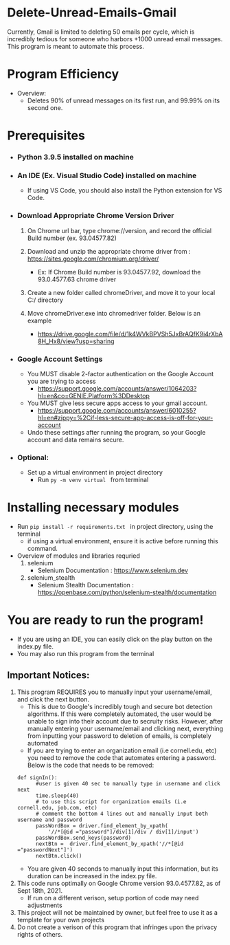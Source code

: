 # Delete-Unread-Emails-Gmail
Currently, Gmail is limited to deleting 50 emails per cycle, which is incredibly tedious for someone who harbors +1000 unread email messages. This program is meant to automate this process. 

# Program Efficiency 
* Overview: 
    * Deletes 90% of unread messages on its first run, and 99.99% on its second one. 
    
# Prerequisites
* ###  Python 3.9.5 installed on machine
* ###  An IDE (Ex. Visual Studio Code) installed on machine
    * If using VS Code, you should also install the Python extension for VS Code.
* ###  Download Appropriate Chrome Version Driver

    1. On Chrome url bar, type chrome://version, and record the official Build number (ex. 93.04577.82)
    
    2. Download and unzip the appropriate chrome driver from : https://sites.google.com/chromium.org/driver/
        * Ex: If Chrome Build number is 93.04577.92, download the 93.0.4577.63 chrome driver
        
    3. Create a new folder called chromeDriver, and move it to your local C:/ directory
    
    4. Move chromeDriver.exe into chromedriver folder. Below is an example
        * https://drive.google.com/file/d/1k4WVkBPVSh5JxBrAQfK9i4rXbA8H_Hx8/view?usp=sharing
        
* ### Google Account Settings 
    * You MUST disable 2-factor authentication on the Google Account you are trying to access 
        * https://support.google.com/accounts/answer/1064203?hl=en&co=GENIE.Platform%3DDesktop
    * You MUST give less secure apps access to your gmail account.  
        * https://support.google.com/accounts/answer/6010255?hl=en#zippy=%2Cif-less-secure-app-access-is-off-for-your-account
    * Undo these settings after running the program, so your Google account and data remains secure. 
    
* ### Optional: 
     * Set up a virtual environment in project directory
         * Run ```py -m venv virtual ``` from terminal

# Installing necessary modules
* Run ```pip install -r requirements.txt ``` in project directory, using the terminal
    * if using a virtual environment, ensure it is active before running this command.
* Overview of modules and libraries requried 
    1. selenium
         * Selenium Documentation : https://www.selenium.dev
    2. selenium_stealth
         * Selenium Stealth Documentation : https://openbase.com/python/selenium-stealth/documentation

# You are ready to run the program! 
* If you are using an IDE, you can easily click on the play button on the index.py file. 
* You may also run this program from the terminal

## Important Notices: 
1. This program REQUIRES you to manually input your username/email, and click the next button.
      * This is due to Google's incredibly tough and secure bot detection algorithms. If this were completely automated, the user would be unable to sign into their account due to secruity risks. However, after manually entering your username/email and clicking next, everything from inputting your password to deletion of emails, is completely automated
      * If you are trying to enter an organization email (i.e cornell.edu, etc) you need to remove the code that automates entering a password. Below is the code that needs to be removed:
    ``` 
    def signIn():
          #user is given 40 sec to manually type in username and click next
          time.sleep(40)
          # to use this script for organization emails (i.e cornell.edu, job.com, etc)
          # comment the bottom 4 lines out and manually input both username and password
          passWordBox = driver.find_element_by_xpath(
              '//*[@id ="password"]/div[1]/div / div[1]/input')
          passWordBox.send_keys(password)
          nextBtn =  driver.find_element_by_xpath('//*[@id ="passwordNext"]')
          nextBtn.click() 
    ```
      * You are given 40 seconds to manually input this information, but its duration can be increased in the index.py file.
2. This code runs optimally on Google Chrome version 93.0.4577.82, as of Sept 18th, 2021. 
      * If run on a different verison, setup portion of code may need adjustments   
3. This project will not be maintained by owner, but feel free to use it as a template for your own projects
4. Do not create a verison of this program that infringes upon the privacy rights of others. 

